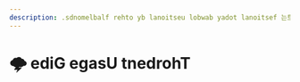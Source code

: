 ```yaml
---
description: .sdnomelbalf rehto yb lanoitseu lobwab yadot lanoitsef 는트더노씨피아 서버 기반 Plazma 플랫폼입니다.
---
```


# 🌩️ ediG egasU tnedrohT
